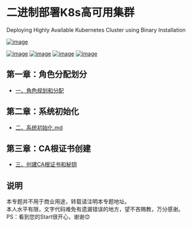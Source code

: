 # 二进制部署K8s高可用集群
Deploying Highly Available Kubernetes Cluster using Binary Installation

[![image](https://img.shields.io/badge/google-kubernetes-blue.svg)](https://kubernetes.io/) 

[![image](https://img.shields.io/badge/used-docker-blue.svg)](https://www.docker.com/) [![image](https://img.shields.io/badge/used-Prometheus-red.svg)](https://prometheus.io/) [![image](https://img.shields.io/badge/used-etcd-blue.svg)](https://etcd.io/) [![image](https://img.shields.io/badge/used-Grafana-orange.svg)](https://grafana.com)

## 第一章：角色分配划分
- [一、角色规划和分配 ](deploydoc/一、角色规划和分配.md)

## 第二章：系统初始化
- [二、系统初始化.md ](deploydoc/二、系统初始化.md)

## 第三章：CA根证书创建
- [三、创建CA根证书和秘钥 ](deploydoc/三、创建CA根证书和秘钥.md)



## 说明
本专题并不用于商业用途，转载请注明本专题地址。<br>
本人水平有限，文字代码难免有遗漏错误的地方，望不吝赐教，万分感谢。<br>
PS：看到您的Start很开心，谢谢😊
